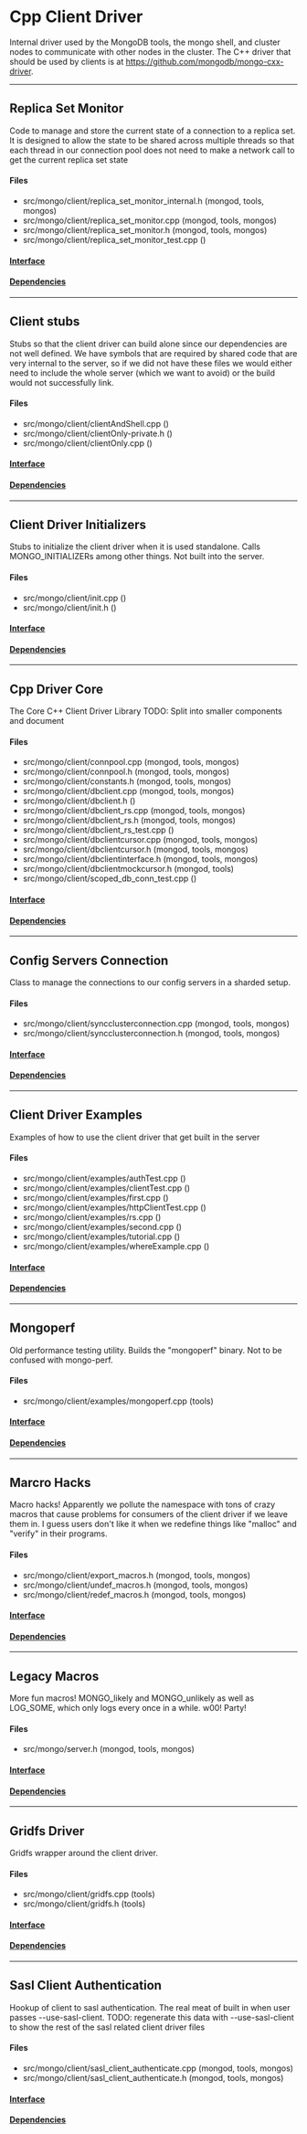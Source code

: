 # Cpp Client Driver
Internal driver used by the MongoDB tools, the mongo shell, and cluster nodes to communicate with other nodes in the cluster.  The C++ driver that should be used by clients is at https://github.com/mongodb/mongo-cxx-driver.


-------------

## Replica Set Monitor
Code to manage and store the current state of a connection to a replica set.  It is designed to allow the state to be shared across multiple threads so that each thread in our connection pool does not need to make a network call to get the current replica set state

#### Files
- src/mongo/client/replica\_set\_monitor\_internal.h   (mongod, tools, mongos)
- src/mongo/client/replica\_set\_monitor.cpp   (mongod, tools, mongos)
- src/mongo/client/replica\_set\_monitor.h   (mongod, tools, mongos)
- src/mongo/client/replica\_set\_monitor\_test.cpp   ()

#### [Interface](interface/0)

#### [Dependencies](dependencies/0)

-------------

## Client stubs
Stubs so that the client driver can build alone since our dependencies are not well defined. We have symbols that are required by shared code that are very internal to the server, so if we did not have these files we would either need to include the whole server (which we want to avoid) or the build would not successfully link.

#### Files
- src/mongo/client/clientAndShell.cpp   ()
- src/mongo/client/clientOnly-private.h   ()
- src/mongo/client/clientOnly.cpp   ()

#### [Interface](interface/1)

#### [Dependencies](dependencies/1)

-------------

## Client Driver Initializers
Stubs to initialize the client driver when it is used standalone. Calls MONGO\_INITIALIZERs among  other things. Not built into the server.

#### Files
- src/mongo/client/init.cpp   ()
- src/mongo/client/init.h   ()

#### [Interface](interface/2)

#### [Dependencies](dependencies/2)

-------------

## Cpp Driver Core
The Core C++ Client Driver Library
TODO: Split into smaller components and document

#### Files
- src/mongo/client/connpool.cpp   (mongod, tools, mongos)
- src/mongo/client/connpool.h   (mongod, tools, mongos)
- src/mongo/client/constants.h   (mongod, tools, mongos)
- src/mongo/client/dbclient.cpp   (mongod, tools, mongos)
- src/mongo/client/dbclient.h   ()
- src/mongo/client/dbclient\_rs.cpp   (mongod, tools, mongos)
- src/mongo/client/dbclient\_rs.h   (mongod, tools, mongos)
- src/mongo/client/dbclient\_rs\_test.cpp   ()
- src/mongo/client/dbclientcursor.cpp   (mongod, tools, mongos)
- src/mongo/client/dbclientcursor.h   (mongod, tools, mongos)
- src/mongo/client/dbclientinterface.h   (mongod, tools, mongos)
- src/mongo/client/dbclientmockcursor.h   (mongod, tools)
- src/mongo/client/scoped\_db\_conn\_test.cpp   ()

#### [Interface](interface/3)

#### [Dependencies](dependencies/3)

-------------

## Config Servers Connection
Class to manage the connections to our config servers in a sharded setup.

#### Files
- src/mongo/client/syncclusterconnection.cpp   (mongod, tools, mongos)
- src/mongo/client/syncclusterconnection.h   (mongod, tools, mongos)

#### [Interface](interface/4)

#### [Dependencies](dependencies/4)

-------------

## Client Driver Examples
Examples of how to use the client driver that get built in the server

#### Files
- src/mongo/client/examples/authTest.cpp   ()
- src/mongo/client/examples/clientTest.cpp   ()
- src/mongo/client/examples/first.cpp   ()
- src/mongo/client/examples/httpClientTest.cpp   ()
- src/mongo/client/examples/rs.cpp   ()
- src/mongo/client/examples/second.cpp   ()
- src/mongo/client/examples/tutorial.cpp   ()
- src/mongo/client/examples/whereExample.cpp   ()

#### [Interface](interface/5)

#### [Dependencies](dependencies/5)

-------------

## Mongoperf
Old performance testing utility. Builds the "mongoperf" binary.  Not to be confused with mongo-perf.

#### Files
- src/mongo/client/examples/mongoperf.cpp   (tools)

#### [Interface](interface/6)

#### [Dependencies](dependencies/6)

-------------

## Marcro Hacks
Macro hacks! Apparently we pollute the namespace with tons of crazy macros that cause problems  for consumers of the client driver if we leave them in. I guess users don't like it when we  redefine things like "malloc" and "verify" in their programs.

#### Files
- src/mongo/client/export\_macros.h   (mongod, tools, mongos)
- src/mongo/client/undef\_macros.h   (mongod, tools, mongos)
- src/mongo/client/redef\_macros.h   (mongod, tools, mongos)

#### [Interface](interface/7)

#### [Dependencies](dependencies/7)

-------------

## Legacy Macros
More fun macros! MONGO\_likely and MONGO\_unlikely as well as LOG\_SOME, which only logs every once  in a while. w00! Party!

#### Files
- src/mongo/server.h   (mongod, tools, mongos)

#### [Interface](interface/8)

#### [Dependencies](dependencies/8)

-------------

## Gridfs Driver
Gridfs wrapper around the client driver.

#### Files
- src/mongo/client/gridfs.cpp   (tools)
- src/mongo/client/gridfs.h   (tools)

#### [Interface](interface/9)

#### [Dependencies](dependencies/9)

-------------

## Sasl Client Authentication
Hookup of client to sasl authentication.  The real meat of built in when user passes --use-sasl-client.  TODO: regenerate this data with --use-sasl-client to show the rest of the sasl related client driver files

#### Files
- src/mongo/client/sasl\_client\_authenticate.cpp   (mongod, tools, mongos)
- src/mongo/client/sasl\_client\_authenticate.h   (mongod, tools, mongos)

#### [Interface](interface/10)

#### [Dependencies](dependencies/10)
